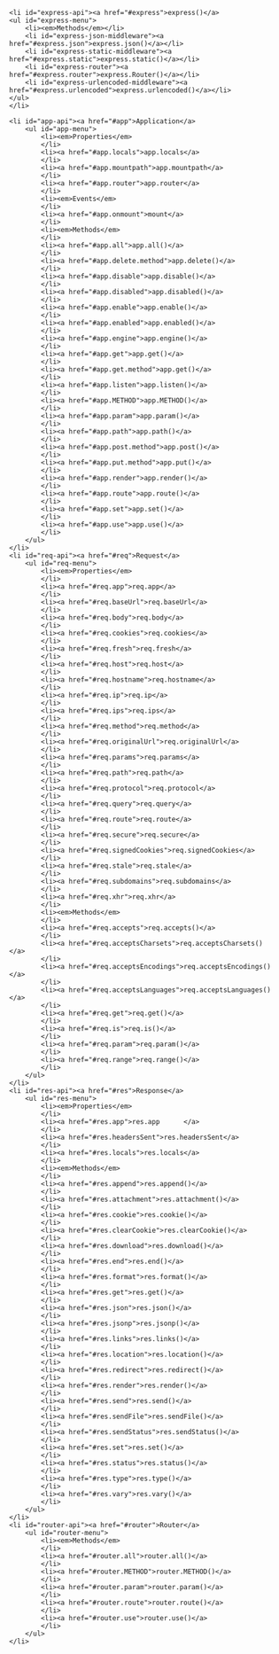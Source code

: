 <ul id="menu">

    <li id="express-api"><a href="#express">express()</a>
    <ul id="express-menu">
        <li><em>Methods</em></li>
        <li id="express-json-middleware"><a href="#express.json">express.json()</a></li>
        <li id="express-static-middleware"><a href="#express.static">express.static()</a></li>
        <li id="express-router"><a href="#express.router">express.Router()</a></li>
        <li id="express-urlencoded-middleware"><a href="#express.urlencoded">express.urlencoded()</a></li>
    </ul>
    </li>

    <li id="app-api"><a href="#app">Application</a>
        <ul id="app-menu">
            <li><em>Properties</em>
            </li>
            <li><a href="#app.locals">app.locals</a>
            </li>
            <li><a href="#app.mountpath">app.mountpath</a>
            </li>
            <li><a href="#app.router">app.router</a>
            </li>
            <li><em>Events</em>
            </li>
            <li><a href="#app.onmount">mount</a>
            </li>
            <li><em>Methods</em>
            </li>
            <li><a href="#app.all">app.all()</a>
            </li>
            <li><a href="#app.delete.method">app.delete()</a>
            </li>
            <li><a href="#app.disable">app.disable()</a>
            </li>
            <li><a href="#app.disabled">app.disabled()</a>
            </li>
            <li><a href="#app.enable">app.enable()</a>
            </li>
            <li><a href="#app.enabled">app.enabled()</a>
            </li>
            <li><a href="#app.engine">app.engine()</a>
            </li>
            <li><a href="#app.get">app.get()</a>
            </li>
            <li><a href="#app.get.method">app.get()</a>
            </li>
            <li><a href="#app.listen">app.listen()</a>
            </li>
            <li><a href="#app.METHOD">app.METHOD()</a>
            </li>
            <li><a href="#app.param">app.param()</a>
            </li>
            <li><a href="#app.path">app.path()</a>
            </li>
            <li><a href="#app.post.method">app.post()</a>
            </li>
            <li><a href="#app.put.method">app.put()</a>
            </li>
            <li><a href="#app.render">app.render()</a>
            </li>
            <li><a href="#app.route">app.route()</a>
            </li>
            <li><a href="#app.set">app.set()</a>
            </li>
            <li><a href="#app.use">app.use()</a>
            </li>
        </ul>
    </li>
    <li id="req-api"><a href="#req">Request</a>
        <ul id="req-menu">
            <li><em>Properties</em>
            </li>
            <li><a href="#req.app">req.app</a>
            </li>
            <li><a href="#req.baseUrl">req.baseUrl</a>
            </li>
            <li><a href="#req.body">req.body</a>
            </li>
            <li><a href="#req.cookies">req.cookies</a>
            </li>
            <li><a href="#req.fresh">req.fresh</a>
            </li>
            <li><a href="#req.host">req.host</a>
            </li>
            <li><a href="#req.hostname">req.hostname</a>
            </li>
            <li><a href="#req.ip">req.ip</a>
            </li>
            <li><a href="#req.ips">req.ips</a>
            </li>
            <li><a href="#req.method">req.method</a>
            </li>
            <li><a href="#req.originalUrl">req.originalUrl</a>
            </li>
            <li><a href="#req.params">req.params</a>
            </li>
            <li><a href="#req.path">req.path</a>
            </li>
            <li><a href="#req.protocol">req.protocol</a>
            </li>
            <li><a href="#req.query">req.query</a>
            </li>
            <li><a href="#req.route">req.route</a>
            </li>
            <li><a href="#req.secure">req.secure</a>
            </li>
            <li><a href="#req.signedCookies">req.signedCookies</a>
            </li>
            <li><a href="#req.stale">req.stale</a>
            </li>
            <li><a href="#req.subdomains">req.subdomains</a>
            </li>
            <li><a href="#req.xhr">req.xhr</a>
            </li>
            <li><em>Methods</em>
            </li>
            <li><a href="#req.accepts">req.accepts()</a>
            </li>
            <li><a href="#req.acceptsCharsets">req.acceptsCharsets()</a>
            </li>
            <li><a href="#req.acceptsEncodings">req.acceptsEncodings()</a>
            </li>
            <li><a href="#req.acceptsLanguages">req.acceptsLanguages()</a>
            </li>
            <li><a href="#req.get">req.get()</a>
            </li>
            <li><a href="#req.is">req.is()</a>
            </li>
            <li><a href="#req.param">req.param()</a>
            </li>
            <li><a href="#req.range">req.range()</a>
            </li>
        </ul>
    </li>
    <li id="res-api"><a href="#res">Response</a>
        <ul id="res-menu">
            <li><em>Properties</em>
            </li>
            <li><a href="#res.app">res.app      </a>
            </li>
            <li><a href="#res.headersSent">res.headersSent</a>
            </li>
            <li><a href="#res.locals">res.locals</a>
            </li>
            <li><em>Methods</em>
            </li>
            <li><a href="#res.append">res.append()</a>
            </li>
            <li><a href="#res.attachment">res.attachment()</a>
            </li>
            <li><a href="#res.cookie">res.cookie()</a>
            </li>
            <li><a href="#res.clearCookie">res.clearCookie()</a>
            </li>
            <li><a href="#res.download">res.download()</a>
            </li>
            <li><a href="#res.end">res.end()</a>
            </li>
            <li><a href="#res.format">res.format()</a>
            </li>
            <li><a href="#res.get">res.get()</a>
            </li>
            <li><a href="#res.json">res.json()</a>
            </li>
            <li><a href="#res.jsonp">res.jsonp()</a>
            </li>
            <li><a href="#res.links">res.links()</a>
            </li>
            <li><a href="#res.location">res.location()</a>
            </li>
            <li><a href="#res.redirect">res.redirect()</a>
            </li>
            <li><a href="#res.render">res.render()</a>
            </li>
            <li><a href="#res.send">res.send()</a>
            </li>
            <li><a href="#res.sendFile">res.sendFile()</a>
            </li>
            <li><a href="#res.sendStatus">res.sendStatus()</a>
            </li>
            <li><a href="#res.set">res.set()</a>
            </li>
            <li><a href="#res.status">res.status()</a>
            </li>
            <li><a href="#res.type">res.type()</a>
            </li>
            <li><a href="#res.vary">res.vary()</a>
            </li>
        </ul>
    </li>
    <li id="router-api"><a href="#router">Router</a>
        <ul id="router-menu">
            <li><em>Methods</em>
            </li>
            <li><a href="#router.all">router.all()</a>
            </li>
            <li><a href="#router.METHOD">router.METHOD()</a>
            </li>
            <li><a href="#router.param">router.param()</a>
            </li>
            <li><a href="#router.route">router.route()</a>
            </li>
            <li><a href="#router.use">router.use()</a>
            </li>
        </ul>
    </li>
</ul>
